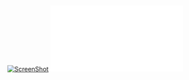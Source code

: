 [![ScreenShot]()](images/demo.json)
![Sample Video](images/demo.json)
<link rel="alternate" type="application/asciicast+json" href="images/demo.json">
